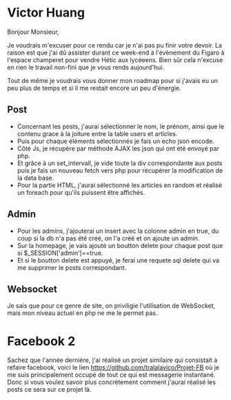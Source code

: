 # Victor Huang

Bonjour Monsieur,

Je voudrais m'excuser pour ce rendu car je n'ai pas pu finir votre devoir. La raison est que j'ai dû assister durant ce week-end à l'évènement du Figaro à l'espace champeret pour vendre Hétic aux lycéeens. Bien sûr cela n'excuse en rien le travail non-fini que je vous rends aujourd'hui.

Tout de même je voudrais vous donner mon roadmap pour si j'avais eu un peu plus de temps et si il me restait encore un peu d'énergie.

## Post

- Concernant les posts, j'aurai sélectionner le nom, le prénom, ainsi que le contenu grace à la joiture entre la table users et articles.
- Puis pour chaque éléments sélectionnés je fais un echo json encode.
- Côté Js, je récupère par méthode AJAX les json qui ont été envoyé par php.
- Et grâce à un set_intervall, je vide toute la div correspondante aux posts puis je fais un nouveau fetch vers php pour récupérer la modification de la data base.
- Pour la partie HTML, j'aurai sélectionné les articles en random et réalisé un foreach pour qu'ils puissent être affichés.

## Admin

- Pour les admins, j'ajouterai un insert avec la colonne admin en true, du coup si la db n'a pas été créé, on l'a créé et on ajoute un admin.
- Sur la homepage, je vais ajouté un boutton delete pour chaque post que si $_SESSION['admin']==true.
- Et si le boutton delete est appuyé, je ferai une requete sql delete qui va me supprimer le posts correspondant.

## Websocket

Je sais que pour ce genre de site, on priviligie l'utilisation de WebSocket, mais mon niveau actuel en php ne me le permet pas.

# Facebook 2

Sachez que l'année dernière, j'ai réalisé un projet similaire qui consistait à refaire facebook, voici le lien https://github.com/tralalavico/Projet-FB où je me suis principalement occupé de tout ce qui est messagerie instantané. Donc si vous voulez savoir plus concrètement comment j'aurai réalisé les posts ce sera sur ce projet là.